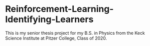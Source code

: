 # Reinforcement-Learning-Identifying-Learners
This is my senior thesis project for my B.S. in Physics from the Keck Science Institute at Pitzer College, Class of 2020.
